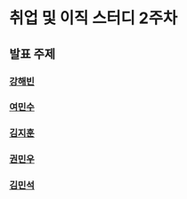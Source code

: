 # 취업 및 이직 스터디 2주차

## 발표 주제

### [강해빈](./kanghaeven/)

### [여민수](./yeominsu/)

### [김지훈](./kimjihun/)

### [권민우](./kwonminwoo/)

### [김민석](./kimminseok/)
